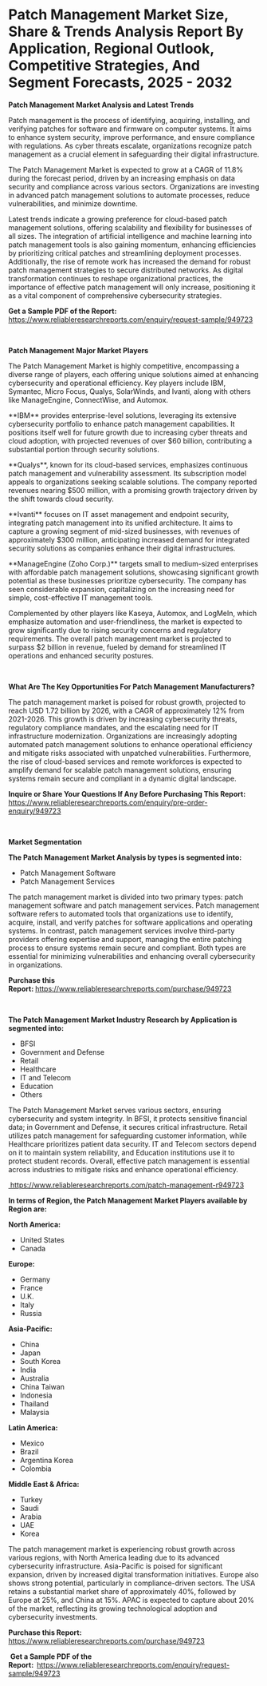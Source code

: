 <p><h1>Patch Management Market Size, Share & Trends Analysis Report By Application, Regional Outlook, Competitive Strategies, And Segment Forecasts, 2025 - 2032</h1></p><p><strong>Patch Management Market Analysis and Latest Trends</strong></p>
<p><p>Patch management is the process of identifying, acquiring, installing, and verifying patches for software and firmware on computer systems. It aims to enhance system security, improve performance, and ensure compliance with regulations. As cyber threats escalate, organizations recognize patch management as a crucial element in safeguarding their digital infrastructure. </p><p>The Patch Management Market is expected to grow at a CAGR of 11.8% during the forecast period, driven by an increasing emphasis on data security and compliance across various sectors. Organizations are investing in advanced patch management solutions to automate processes, reduce vulnerabilities, and minimize downtime. </p><p>Latest trends indicate a growing preference for cloud-based patch management solutions, offering scalability and flexibility for businesses of all sizes. The integration of artificial intelligence and machine learning into patch management tools is also gaining momentum, enhancing efficiencies by prioritizing critical patches and streamlining deployment processes. Additionally, the rise of remote work has increased the demand for robust patch management strategies to secure distributed networks. As digital transformation continues to reshape organizational practices, the importance of effective patch management will only increase, positioning it as a vital component of comprehensive cybersecurity strategies.</p></p>
<p><strong>Get a Sample PDF of the Report:&nbsp;</strong> <a href="https://www.reliableresearchreports.com/enquiry/request-sample/949723?utm_campaign=3108&utm_medium=2&utm_source=Github&utm_content=ia&utm_term=17042025&utm_id=patch-management">https://www.reliableresearchreports.com/enquiry/request-sample/949723</a></p>
<p>&nbsp;</p>
<p><strong>Patch Management Major Market Players</strong></p>
<p><p>The Patch Management Market is highly competitive, encompassing a diverse range of players, each offering unique solutions aimed at enhancing cybersecurity and operational efficiency. Key players include IBM, Symantec, Micro Focus, Qualys, SolarWinds, and Ivanti, along with others like ManageEngine, ConnectWise, and Automox.</p><p>**IBM** provides enterprise-level solutions, leveraging its extensive cybersecurity portfolio to enhance patch management capabilities. It positions itself well for future growth due to increasing cyber threats and cloud adoption, with projected revenues of over $60 billion, contributing a substantial portion through security solutions.</p><p>**Qualys**, known for its cloud-based services, emphasizes continuous patch management and vulnerability assessment. Its subscription model appeals to organizations seeking scalable solutions. The company reported revenues nearing $500 million, with a promising growth trajectory driven by the shift towards cloud security.</p><p>**Ivanti** focuses on IT asset management and endpoint security, integrating patch management into its unified architecture. It aims to capture a growing segment of mid-sized businesses, with revenues of approximately $300 million, anticipating increased demand for integrated security solutions as companies enhance their digital infrastructures.</p><p>**ManageEngine (Zoho Corp.)** targets small to medium-sized enterprises with affordable patch management solutions, showcasing significant growth potential as these businesses prioritize cybersecurity. The company has seen considerable expansion, capitalizing on the increasing need for simple, cost-effective IT management tools.</p><p>Complemented by other players like Kaseya, Automox, and LogMeIn, which emphasize automation and user-friendliness, the market is expected to grow significantly due to rising security concerns and regulatory requirements. The overall patch management market is projected to surpass $2 billion in revenue, fueled by demand for streamlined IT operations and enhanced security postures.</p></p>
<p>&nbsp;</p>
<p><strong>What Are The Key Opportunities For Patch Management Manufacturers?</strong></p>
<p><p>The patch management market is poised for robust growth, projected to reach USD 1.72 billion by 2026, with a CAGR of approximately 12% from 2021-2026. This growth is driven by increasing cybersecurity threats, regulatory compliance mandates, and the escalating need for IT infrastructure modernization. Organizations are increasingly adopting automated patch management solutions to enhance operational efficiency and mitigate risks associated with unpatched vulnerabilities. Furthermore, the rise of cloud-based services and remote workforces is expected to amplify demand for scalable patch management solutions, ensuring systems remain secure and compliant in a dynamic digital landscape.</p></p>
<p><strong>Inquire or Share Your Questions If Any Before Purchasing This Report:</strong> <a href="https://www.reliableresearchreports.com/enquiry/pre-order-enquiry/949723?utm_campaign=3108&utm_medium=2&utm_source=Github&utm_content=ia&utm_term=17042025&utm_id=patch-management">https://www.reliableresearchreports.com/enquiry/pre-order-enquiry/949723</a></p>
<p>&nbsp;</p>
<p><strong>Market Segmentation</strong></p>
<p><strong>The Patch Management Market Analysis by types is segmented into:</strong></p>
<p><ul><li>Patch Management Software</li><li>Patch Management Services</li></ul></p>
<p><p>The patch management market is divided into two primary types: patch management software and patch management services. Patch management software refers to automated tools that organizations use to identify, acquire, install, and verify patches for software applications and operating systems. In contrast, patch management services involve third-party providers offering expertise and support, managing the entire patching process to ensure systems remain secure and compliant. Both types are essential for minimizing vulnerabilities and enhancing overall cybersecurity in organizations.</p></p>
<p><strong>Purchase this Report:&nbsp;</strong><a href="https://www.reliableresearchreports.com/purchase/949723?utm_campaign=3108&utm_medium=2&utm_source=Github&utm_content=ia&utm_term=17042025&utm_id=patch-management">https://www.reliableresearchreports.com/purchase/949723</a></p>
<p>&nbsp;</p>
<p><strong>The Patch Management Market Industry Research by Application is segmented into:</strong></p>
<p><ul><li>BFSI</li><li>Government and Defense</li><li>Retail</li><li>Healthcare</li><li>IT and Telecom</li><li>Education</li><li>Others</li></ul></p>
<p><p>The Patch Management Market serves various sectors, ensuring cybersecurity and system integrity. In BFSI, it protects sensitive financial data; in Government and Defense, it secures critical infrastructure. Retail utilizes patch management for safeguarding customer information, while Healthcare prioritizes patient data security. IT and Telecom sectors depend on it to maintain system reliability, and Education institutions use it to protect student records. Overall, effective patch management is essential across industries to mitigate risks and enhance operational efficiency.</p></p>
<p><a href="https://www.reliableresearchreports.com/patch-management-r949723?utm_campaign=3108&utm_medium=2&utm_source=Github&utm_content=ia&utm_term=17042025&utm_id=patch-management">&nbsp;https://www.reliableresearchreports.com/patch-management-r949723</a></p>
<p><strong>In terms of Region, the Patch Management Market Players available by Region are:</strong></p>
<p>
    <p> <strong> North America: </strong>
        <ul>
            <li>United States</li>
            <li>Canada</li>
        </ul>
        </p> 
    <p> <strong> Europe: </strong>
        <ul>
            <li>Germany</li>
            <li>France</li>
            <li>U.K.</li>
            <li>Italy</li>
            <li>Russia</li>
        </ul>
        </p> 
    <p> <strong> Asia-Pacific: </strong>
        <ul>
            <li>China</li>
            <li>Japan</li>
            <li>South Korea</li>
            <li>India</li>
            <li>Australia</li>
            <li>China Taiwan</li>
            <li>Indonesia</li>
            <li>Thailand</li>
            <li>Malaysia</li>
        </ul>
        </p> 
    <p> <strong> Latin America: </strong>
        <ul>
            <li>Mexico</li>
            <li>Brazil</li>
            <li>Argentina Korea</li>
            <li>Colombia</li>
        </ul>
        </p> 
    <p> <strong> Middle East & Africa: </strong>
        <ul>
            <li>Turkey</li>
            <li>Saudi</li>
            <li>Arabia</li>
            <li>UAE</li>
            <li>Korea</li>
        </ul>
    </p>
    </p>
<p><p>The patch management market is experiencing robust growth across various regions, with North America leading due to its advanced cybersecurity infrastructure. Asia-Pacific is poised for significant expansion, driven by increased digital transformation initiatives. Europe also shows strong potential, particularly in compliance-driven sectors. The USA retains a substantial market share of approximately 40%, followed by Europe at 25%, and China at 15%. APAC is expected to capture about 20% of the market, reflecting its growing technological adoption and cybersecurity investments.</p></p>
<p><strong>Purchase this Report: </strong><a href="https://www.reliableresearchreports.com/purchase/949723?utm_campaign=3108&utm_medium=2&utm_source=Github&utm_content=ia&utm_term=17042025&utm_id=patch-management">https://www.reliableresearchreports.com/purchase/949723</a></p>
<p>&nbsp;<strong>Get a Sample PDF of the Report:&nbsp;&nbsp;</strong><a href="https://www.reliableresearchreports.com/enquiry/request-sample/949723?utm_campaign=3108&utm_medium=2&utm_source=Github&utm_content=ia&utm_term=17042025&utm_id=patch-management">https://www.reliableresearchreports.com/enquiry/request-sample/949723</a></p>
<p><strong></strong></p>
<p><p></p><p></p><p></p></p>